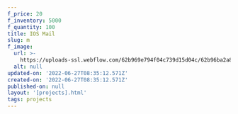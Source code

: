 ```yaml
---
f_price: 20
f_inventory: 5000
f_quantity: 100
title: IOS Mail
slug: m
f_image:
  url: >-
    https://uploads-ssl.webflow.com/62b969e794f04c739d15d04c/62b96ba2a833911ad62481da_download2.jpg
  alt: null
updated-on: '2022-06-27T08:35:12.571Z'
created-on: '2022-06-27T08:35:12.571Z'
published-on: null
layout: '[projects].html'
tags: projects
---
```



